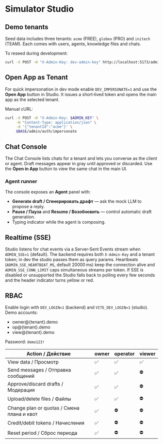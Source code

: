 # Simulator Studio

## Demo tenants

Seed data includes three tenants: `acme` (FREE), `globex` (PRO) and `initech` (TEAM). Each comes with users, agents, knowledge files and chats.

To reseed during development:

```bash
curl -X POST -H "X-Admin-Key: dev-admin-key" http://localhost:5173/admin/dev/seed/reset
```

## Open App as Tenant

For quick impersonation in dev mode enable `DEV_IMPERSONATE=1` and use the **Open App** button in Studio. It issues a short‑lived token and opens the main app as the selected tenant.

Manual cURL:

```bash
curl -X POST -H "X-Admin-Key: $ADMIN_KEY" \
     -H "Content-Type: application/json" \
     -d '{"tenantId":"acme"}' \
     $BASE/admin/auth/impersonate
```

## Chat Console

The Chat Console lists chats for a tenant and lets you converse as the client or agent. Draft messages appear in gray until approved or discarded. Use the **Open in App** button to view the same chat in the main UI.

### Agent runner

The console exposes an **Agent** panel with:

- **Generate draft / Сгенерировать драфт** — ask the mock LLM to propose a reply.
- **Pause / Пауза** and **Resume / Возобновить** — control automatic draft generation.
- Typing indicator while the agent is composing.

## Realtime (SSE)

Studio listens for chat events via a Server‑Sent Events stream when `ADMIN_SSE=1` (default). The backend requires both `X-Admin-Key` and a tenant token; in dev the studio passes them as query params. Heartbeats (`ADMIN_SSE_HEARTBEAT_MS`, default 20000 ms) keep the connection alive and `ADMIN_SSE_CONN_LIMIT` caps simultaneous streams per token. If SSE is disabled or unsupported the Studio falls back to polling every few seconds and the header indicator turns yellow or red.

## RBAC

Enable login with `DEV_LOGIN=1` (backend) and `VITE_DEV_LOGIN=1` (studio). Demo accounts:

- owner@{tenant}.demo
- op@{tenant}.demo
- view@{tenant}.demo

Password: `demo123!`

| Action / Действие              | owner | operator | viewer |
| ----------------------------- | ----- | -------- | ------ |
| View data / Просмотр          | ✅     | ✅        | ✅      |
| Send messages / Отправка сообщений | ✅ | ✅ | ⛔ |
| Approve/discard drafts / Модерация | ✅ | ✅ | ⛔ |
| Upload/delete files / Файлы   | ✅     | ✅        | ⛔      |
| Change plan or quotas / Смена плана и квот | ✅ | ⛔ | ⛔ |
| Credit/debit tokens / Начисления | ✅ | ⛔ | ⛔ |
| Reset period / Сброс периода | ✅ | ⛔ | ⛔ |
